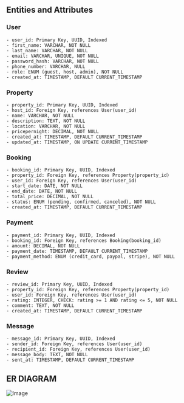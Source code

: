## Entities and Attributes

### User
	- user_id: Primary Key, UUID, Indexed  
	- first_name: VARCHAR, NOT NULL  
	- last_name: VARCHAR, NOT NULL  
	- email: VARCHAR, UNIQUE, NOT NULL  
	- password_hash: VARCHAR, NOT NULL  
	- phone_number: VARCHAR, NULL  
	- role: ENUM (guest, host, admin), NOT NULL  
	- created_at: TIMESTAMP, DEFAULT CURRENT_TIMESTAMP  

### Property
	- property_id: Primary Key, UUID, Indexed  
	- host_id: Foreign Key, references User(user_id)  
	- name: VARCHAR, NOT NULL  
	- description: TEXT, NOT NULL  
	- location: VARCHAR, NOT NULL  
	- pricepernight: DECIMAL, NOT NULL  
	- created_at: TIMESTAMP, DEFAULT CURRENT_TIMESTAMP  
	- updated_at: TIMESTAMP, ON UPDATE CURRENT_TIMESTAMP  

### Booking
	- booking_id: Primary Key, UUID, Indexed  
	- property_id: Foreign Key, references Property(property_id)  
	- user_id: Foreign Key, references User(user_id)  
	- start_date: DATE, NOT NULL  
	- end_date: DATE, NOT NULL  
	- total_price: DECIMAL, NOT NULL  
	- status: ENUM (pending, confirmed, canceled), NOT NULL  
	- created_at: TIMESTAMP, DEFAULT CURRENT_TIMESTAMP  

### Payment
	- payment_id: Primary Key, UUID, Indexed  
	- booking_id: Foreign Key, references Booking(booking_id)  
	- amount: DECIMAL, NOT NULL  
	- payment_date: TIMESTAMP, DEFAULT CURRENT_TIMESTAMP  
	- payment_method: ENUM (credit_card, paypal, stripe), NOT NULL  

### Review
	- review_id: Primary Key, UUID, Indexed  
	- property_id: Foreign Key, references Property(property_id)  
	- user_id: Foreign Key, references User(user_id)  
	- rating: INTEGER, CHECK: rating >= 1 AND rating <= 5, NOT NULL  
	- comment: TEXT, NOT NULL  
	- created_at: TIMESTAMP, DEFAULT CURRENT_TIMESTAMP  

### Message
	- message_id: Primary Key, UUID, Indexed  
	- sender_id: Foreign Key, references User(user_id)  
	- recipient_id: Foreign Key, references User(user_id)  
	- message_body: TEXT, NOT NULL  
	- sent_at: TIMESTAMP, DEFAULT CURRENT_TIMESTAMP  
 
## ER DIAGRAM
![Image](https://github.com/user-attachments/assets/32c168ed-9bec-403c-b682-4cd6db278493)

